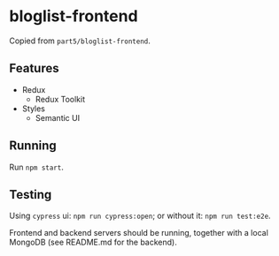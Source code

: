 # bloglist-frontend

Copied from `part5/bloglist-frontend`.

## Features

- Redux
  - Redux Toolkit
- Styles
  - Semantic UI

## Running

Run `npm start`.

## Testing

Using `cypress` ui: `npm run cypress:open`; or without it: `npm run test:e2e`.

Frontend and backend servers should be running, together with a local MongoDB (see README.md for the backend).
